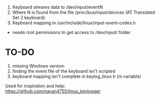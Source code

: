 1) Keyboard streams data to /dev/input/eventN
2) Where N is found from the file /proc/bus/input/devices (AT Translated Set 2 keyboard)
3) Keyboard mapping in /usr/include/linux/input-event-codes.h

* needs root permissions to get access to /dev/input/ folder

# TO-DO
1) missing Windows version
2) finding the event file of the keyboard isn't scripted
3) keyboard mapping isn't complete in keylog_linux.h (m variable)

Used for inspiration and help: https://github.com/nayan4755/linux_keylogger
